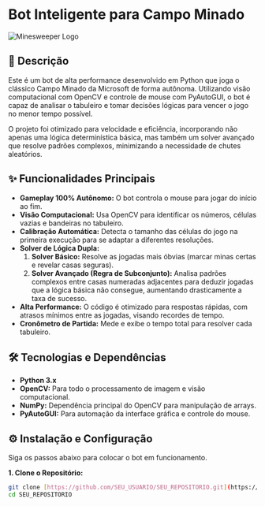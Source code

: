 # Bot Inteligente para Campo Minado

![Minesweeper Logo]([https://raw.githubusercontent.com/sanches-programador/Bot-Campo-Minado/main/tiles/cloneskin.png](https://github.com/MonoDim/Campo-minado/blob/main/tiles/cloneskin.png))

## 📖 Descrição

Este é um bot de alta performance desenvolvido em Python que joga o clássico Campo Minado da Microsoft de forma autônoma. Utilizando visão computacional com OpenCV e controle de mouse com PyAutoGUI, o bot é capaz de analisar o tabuleiro e tomar decisões lógicas para vencer o jogo no menor tempo possível.

O projeto foi otimizado para velocidade e eficiência, incorporando não apenas uma lógica determinística básica, mas também um solver avançado que resolve padrões complexos, minimizando a necessidade de chutes aleatórios.

## ✨ Funcionalidades Principais

-   **Gameplay 100% Autônomo:** O bot controla o mouse para jogar do início ao fim.
-   **Visão Computacional:** Usa OpenCV para identificar os números, células vazias e bandeiras no tabuleiro.
-   **Calibração Automática:** Detecta o tamanho das células do jogo na primeira execução para se adaptar a diferentes resoluções.
-   **Solver de Lógica Dupla:**
    1.  **Solver Básico:** Resolve as jogadas mais óbvias (marcar minas certas e revelar casas seguras).
    2.  **Solver Avançado (Regra de Subconjunto):** Analisa padrões complexos entre casas numeradas adjacentes para deduzir jogadas que a lógica básica não consegue, aumentando drasticamente a taxa de sucesso.
-   **Alta Performance:** O código é otimizado para respostas rápidas, com atrasos mínimos entre as jogadas, visando recordes de tempo.
-   **Cronômetro de Partida:** Mede e exibe o tempo total para resolver cada tabuleiro.

## 🛠️ Tecnologias e Dependências

-   **Python 3.x**
-   **OpenCV:** Para todo o processamento de imagem e visão computacional.
-   **NumPy:** Dependência principal do OpenCV para manipulação de arrays.
-   **PyAutoGUI:** Para automação da interface gráfica e controle do mouse.

## ⚙️ Instalação e Configuração

Siga os passos abaixo para colocar o bot em funcionamento.

**1. Clone o Repositório:**
```bash
git clone [https://github.com/SEU_USUARIO/SEU_REPOSITORIO.git](https://github.com/SEU_USUARIO/SEU_REPOSITORIO.git)
cd SEU_REPOSITORIO
